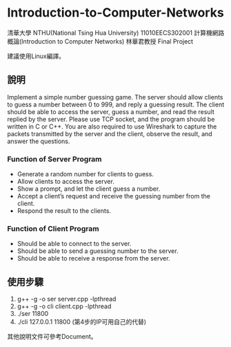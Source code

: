 # Introduction-to-Computer-Networks
清華大學 NTHU(National Tsing Hua University)
11010EECS302001 計算機網路概論(Introduction to Computer Networks) 林華君教授
Final Project

建議使用Linux編譯。

## 說明
Implement a simple number guessing game. The server should allow clients  to guess a number between 0 to 999, and reply a guessing result. The client should be able to access the server, guess a number, and read the result replied by the server. Please use TCP socket, and the program should be  written in C or C++. You are also required to use Wireshark to capture the packets transmitted by the server and the client, observe the result, and answer the questions. 

### Function of Server Program
* Generate a random number for clients to guess.
* Allow clients to access the server.
* Show a prompt, and let the client guess a number. 
* Accept a client’s request and receive the guessing number from the client. 
* Respond the result to the clients.

### Function of Client Program
* Should be able to connect to the server. 
* Should be able to send a guessing number to the server. 
* Should be able to receive a response from the server.


## 使用步驟
1. g++ -g -o ser server.cpp -lpthread
2. g++ -g -o cli client.cpp -lpthread
3. ./ser 11800
4. ./cli 127.0.0.1 11800
(第4步的IP可用自己的代替)

其他說明文件可參考Document。
